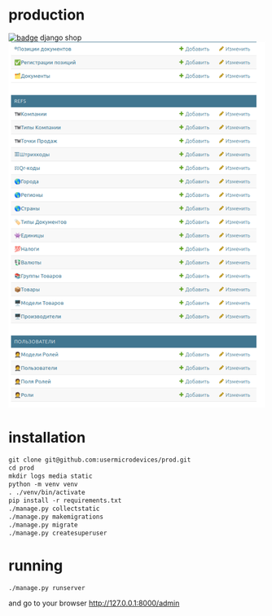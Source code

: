 # production
[![badge](https://img.shields.io/badge/license-MIT-blue)](https://github.com/usermicrodevices/prod/blob/main/LICENSE)
django shop
![image](./screen.png "main screen")

# installation
```
git clone git@github.com:usermicrodevices/prod.git
cd prod
mkdir logs media static
python -m venv venv
. ./venv/bin/activate
pip install -r requirements.txt
./manage.py collectstatic
./manage.py makemigrations
./manage.py migrate
./manage.py createsuperuser
```

# running
```
./manage.py runserver
```
and go to your browser http://127.0.0.1:8000/admin
